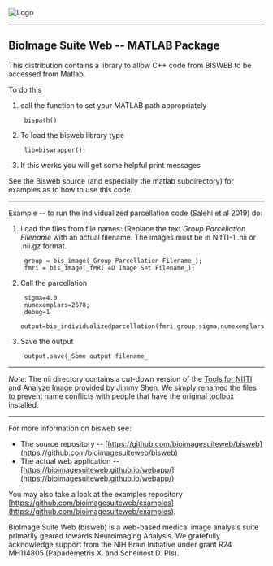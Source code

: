 ![Logo](https://bioimagesuiteweb.github.io/bisweb-manual/bisweb_newlogo_small.png)

---
## BioImage Suite Web -- MATLAB Package

This distribution contains a library to allow C++ code from BISWEB to be
accessed from Matlab.

To do this

1. call the function to set your MATLAB path appropriately

        bispath()

2. To load the bisweb library type

        lib=biswrapper();

3. If this works you will get some helpful print messages


See the Bisweb source (and especially the matlab subdirectory) for examples as
to how to use this code.


------------------
Example -- to run the individualized parcellation code (Salehi et al 2019) do:

1. Load the files from file names: (Replace the text _Group Parcellation Filename_ with an actual filename.  The images must be in NIfTI-1 .nii or .nii.gz format.

        group = bis_image(_Group Parcellation Filename_);
        fmri = bis_image(_fMRI 4D Image Set Filename_);

2. Call the parcellation

        sigma=4.0
        numexemplars=2678;
        debug=1
        output=bis_individualizedparcellation(fmri,group,sigma,numexemplars,debug,'false');

3. Save the output

        output.save(_Some output filename_
----

_Note_: The nii directory contains a cut-down version of the
[Tools for NIfTI and Analyze Image
](https://www.mathworks.com/matlabcentral/fileexchange/8797-tools-for-nifti-and-analyze-image)
provided by Jimmy Shen. We simply renamed the files to prevent name conflicts
with people that have the original toolbox installed.


---

For more information on bisweb see:

* The source repository --
  [https://github.com/bioimagesuiteweb/bisweb](https://github.com/bioimagesuiteweb/bisweb)
* The actual web application --
  [https://bioimagesuiteweb.github.io/webapp/](https://bioimagesuiteweb.github.io/webapp/)
  
You may also take a look at the examples repository
[https://github.com/bioimagesuiteweb/examples](https://github.com/bioimagesuiteweb/examples).

BioImage Suite Web (bisweb) is a web-based medical image analysis suite
primarily geared towards Neuroimaging Analysis. We gratefully acknowledge
support from the NIH Brain Initiative under grant R24 MH114805 (Papademetris
X. and Scheinost D. PIs).
